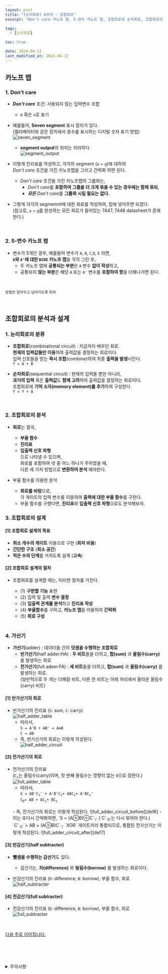 ```yaml
---
layout: post
title: "[논리회로] 6주차 - 조합회로"
excerpt: "Don't care 카노프 맵, 5-변수 카노프 맵, 조합회로와 순차회로, 조합회로의 분석, 조합회로의 설계, 가산기 - 반가산기와 전가산기, 반감산기와 전감산기"

tags:
  - [논리회로]

toc: true

date: 2024-04-12
last_modified_at: 2024-04-12
---
```

## 카노프 맵
### 1. Don't care
- ***Don't care*** 조건: 사용되지 않는 입력변수 조합
  - `d` 혹은 `x`로 표기

- 예를들어, **Seven segment** 표시 장치가 있다.  
(엘리베이터와 같은 장치에서 층수를 표시하는 디지털 숫자 표기 방법)
![seven_segment][def]
  - **segment output**의 위치는 이러하다.  
  ![segment_output][def2]
- 이렇게 진리표를 작성하고, 각각의 segment (`a` ~ `g`)에 대하여  
*Don't care* 조건을 가진 카노프맵을 그리고 간략화 하면 된다.  
  - *Don't care* 조건을 가진 카노프맵의 그룹화는,  
    - *Don't care*를 **포함하여 그룹을 더 크게 묶을 수 있는 경우에는 함께 묶되**,  
    - ***모든*** *Don't care*를 **그룹화 시킬 필요는 없다.**  

- 그렇게 각각의 segmemnt에 대한 회로를 작성하여, 칩에 넣어주면 되겠다.  
(참고로, `a` ~ `g`를 완성하는 모든 회로가 들어있는 7447, 7448 datasheet가 존재한다.)  

<br>

### 2. 5-변수 카노프 맵
- 변수가 5개인 경우, 예를들어 변수가 `A`, `B`, `C`,`D`, `E` 라면,  
**`A`와 `A'`에 대한 `BCDE` 카노프 맵**을 각각 그린 후,  
  - 두 카노프 맵에 **공통되는 부분**은 `A` 변수 **없이 작성**하고,  
  - 공통되지 **않는 부분**은 해당 `A` 또는 `A'` 변수를 **포함하여 항**을 더해나가면 된다.  
<br>

<sup>방법만 알아두고 넘어가도록 하자.</sup>

<br>

## 조합회로의 분석과 설계
### 1. 논리회로의 분류
- **조합회로**(combinational circuit) : 지금까지 배우던 회로.  
**현재의 입력값들만 이용**하여 출력값을 결정하는 회로이다.  
입력 신호들을 받는 **즉시 조합**(combine)하여 최종 **출력을 발생**시킨다.  
`Y = A + B`

- **순차회로**(sequential circuit) : 현재의 입력들 뿐만 아니라,  
**과거의 입력** 혹은 **출력값**도 **함께 고려**하여 출력값을 결정하는 회로이다.  
조합회로에 **기억 소자(memory element)를 추가**하여 구성한다.  
`Y = Y + A`

<br>

### 2. 조합회로의 분석
- **회로**는 결국,
  - **부울 함수**
  - **진리표**
  - **입출력 신호 파형**  
  으로 나타낼 수 있으며,  
  회로를 포함하여 넷 중 어느 하나가 주어졌을 때,  
  다른 세 가지 방법으로 **변환하여 분석** 해야한다.  

- 부울 함수를 이용한 분석
  - **회로를 바탕**으로,  
    각 게이트의 입력 변수를 이용하여 **출력에 대한 부울 함수**를 구한다.  
  - 부울 함수를 구했다면, **진리표**와 **입출력 신호 파형**으로도 분석해보자.


### 3. 조합회로의 설계
#### [1] 조합회로 설계의 목표
- **최소 개수의 게이트** 이용으로 구현 (**최저 비용**)
- **간단한 구조** (**최소 공간**)
- **적은 수의 단계**를 거치도록 설계 (**고속**)

#### [2] 조합회로 설계의 절차
- 조합회로를 설계할 때는, 이러한 절차를 거친다.  
  - (1) **구현할 기능** 표현
  - (2) 입력 및 출력 **변수 결정**
  - (3) **입출력 관계를 분석**하고 **진리표 작성**
  - (4) **부울함수**를 구하고, **카노프 맵**을 이용하여 **간략화**
  - (5) **회로 구성**

  <br>

### 4. 가산기
- **가산기**(adder) : 데이터들 간의 **덧셈을 수행하는 조합회로**  
  - **반가산기**(half adder:HA) : **두 비트**들을 더하고, **합(sum)** 과 **올림수(carry)** 를 발생하는 회로
  - **전가산기**(full adeer:FA) : **세 비트**들을 더하고, **합(sum)** 과 **올림수(carry)** 를 발생하는 회로.  
  (일반적으로 두 개는 더해질 비트, 다른 한 비트는 아래 자리에서 올라온 올림수(carry) 비트)

#### [1] 반가산기의 회로
- 반가산기의 진리표 (`S`: sum, `C`: carry)  
![half_adder_table][def3]
  - 따라서,  
  `S = A'B + AB' = A⊕B`  
  `C = AB`
  - 즉, 반가산기의 회로는 이렇게 작성된다.  
  ![half_adder_circuit][def4]

#### [2] 전가산기의 회로
- 전가산기의 진리표  
(`C`<sub>`i`</sub>는 올림수(carry)이며, 첫 번째 올림수는 영향이 없는 `0`으로 정한다.)  
![full_adder_table][def5]
  - 따라서,  
  `S = AB'C`<sub>`i`</sub>`' + A'B'C`<sub>`i`</sub>`+ ABC`<sub>`i`</sub>`+ A'BC`<sub>`i`</sub>`'`   
  `C`<sub>`0`</sub>`= AB + AC`<sub>`i`</sub>`+ BC`<sub>`i`</sub>
  <br>
  - 즉, 전가산기의 회로는 이렇게 작성된다.  
  ![full_adder_circuit_before][def6]
  - 이는 또다시 간략화하면,  
  `S = (A⊕B)⊕C`<sub>`i`</sub>  
  (`C`<sub>`0`</sub>는 다시 묶어야 한다.)  
  `C`<sub>`0`</sub>`= AB + (A⊕B)C`<sub>`i`</sub>  
  `XOR` 게이트끼리 통합되므로, 통합된 전가산기는 이렇게 작성된다.  
  ![full_adder_circuit_after][def7]

#### [3] 반감산기(half subtracter)
- **뺄셈을 수행하는 감산기**도 있다.  
  - 감산기는, **차(difference)** 와 **빌림수(borrow)** 를 발생하는 회로이다.  

- 반감산기의 진리표 (`D`: difference, `B`: borrow), 부울 함수, 회로  
![half_subtracter][def8]

#### [4] 전감산기(full subtracter)
- 전감산기의 진리표 (`D`: difference, `B`: borrow), 부울 함수, 회로  
![full_subtracter](https://i.imgur.com/eOgW8A1.jpeg)  
<br>

[다음 주로 이어집니다.](https://orbit3230.github.io/2024/04/19/LC_week7/)

<br>
<br>
<br>
<br>
<details>
<summary>주의사항</summary>
<div markdown="1">

이 포스팅은 강원대학교 허정화 교수님의 논리회로 수업을 들으며 내용을 정리 한 것입니다.  
수업 내용에 대한 저작권은 교수님께 있으니,  
다른 곳으로의 무분별한 내용 복사를 자제해 주세요.

</div>
</details>

[def]: https://i.imgur.com/VySg1VG.png
[def2]: https://i.imgur.com/BFaIZHs.png
[def3]: https://i.imgur.com/5HOazEU.png
[def4]: https://i.imgur.com/pshTgk6.png
[def5]: https://i.imgur.com/5OGk3Zy.png
[def6]: https://i.imgur.com/QePSB6f.png
[def7]: https://i.imgur.com/5VnSxDl.png
[def8]: https://i.imgur.com/duqRmDU.jpeg
